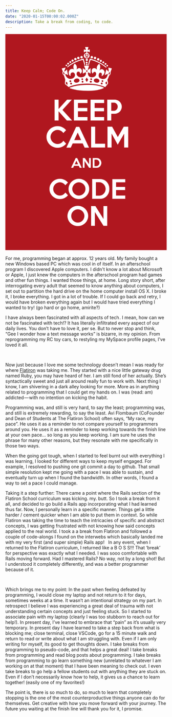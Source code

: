 ```yaml
---
title: Keep Calm; Code On.
date: "2020-01-15T00:00:02.000Z"
description: Take a break from coding, to code.
---
```



![keep calm code on](keepcalm.png)

For me, programming began at approx. 12 years old. My family bought a new Windows based PC which was cool in of itself. In an afterschool program I discovered Apple computers. I didn't know a lot about Microsoft or Apple, I just knew the computers in the afterschool program had games and other fun things. I wanted those things, at home. Long story short, after interrogating every adult that seemed to know anything about computers, I set out to partition the hard drive on the home computer install OS X. I broke it, I broke everything. I got in a lot of trouble. If I could go back and retry, I would have broken everything again <span style="font: italic, bold;"> but </span> I would have tried everything I wanted to try! (go hard or go home, amirite?) 

I have always been fascinated with all aspects of tech . I mean, how can we not be fascinated with tech!? It has literally infiltrated every aspect of our daily lives. You don’t have to love it, per se. But to never stop and think, “Gee I wonder how a text message works” is bizarre, in my opinion. From reprogramming my RC toy cars, to restyling my MySpace profile pages, I’ve loved it all.

<br>

Now just because I love me some technology doesn’t mean I was ready for where [Flatiron](flatironschool.com) was taking me. They started with a nice little gateway drug named Ruby, you may have heard of her. I am still fond of her actually. She’s syntactically sweet and just all around really fun to work with. Next thing I know, I am shivering in a dark alley looking for more. More as in anything related to programming that I could get my hands on. I was (read: am) addicted — with no intention on kicking the habit.

Programming was, and still is very hard, to say the least; programming was, and still is extremely rewarding, to say the least. Avi Flombaum (CoFounder and Dean of Students at The Flatiron School) often says, “My race, my pace”. He uses it as a reminder to not compare yourself to programmers around you. He uses it as a reminder to keep working towards the finish line at your own pace… so long as you keep working. I am sure he uses the phrase for many other reasons, but they resonate with me specifically in those two ways. 

 When the going got tough, when I started to feel burnt out with everything I was learning, I looked for different ways to keep myself engaged. For example, I resolved to pushing one git commit a day to github. That small simple resolution kept me going with a pace I was able to sustain, and eventually turn up when I found the bandwidth. In other words, I found a way to set a pace I could manage. 

Taking it a step further: There came a point where the Rails section of the Flatiron School curriculum was kicking. my. butt. So I took a break from it all, and decided to go build a Rails app incorporating what I had learned thus far. Now, I personally learn in a specific manner. Things gel a little harder / cement quicker when I am able to put them in context. So while Flatiron was taking the time to teach the intricacies of specific and abstract concepts, I was getting frustrated with not knowing how said concepts applied to the real world. I took a a break from Flatiron and followed a couple of code-alongs I found on the interwebs which basically landed me with my very first (and super simple) Rails app! &nbsp; In any event, when I returned to the Flatiron curriculum, I returned like a B O S S!!! That ‘break’ for perspective was exactly what I needed. I was sooo comfortable with Rails moving forward. Had I mastered Rails? No way, not by a long shot! But I understood it completely differently, and was a better programmer because of it.

<br>

Which brings me to my point: In the past when feeling defeated by programming, I would close my laptop and not return to it for days, sometimes weeks at a time. It wasn’t an intentional strategy on my part. In retrospect I believe I was experiencing a great deal of trauma with not understanding certain concepts and just feeling stuck. So I started to associate pain with my laptop (clearly I was too stubborn to reach out for help!). In present day, I’ve learned to embrace that “pain” as it’s usually very temporary. In present day I have learned to take a step back from what is blocking me; close terminal, close VSCode, go for a 15 minute walk and return to read or write about what I am struggling with. Even if I am only writing for myself, its good to get thoughts down. I take breaks from programming to pseudo-code, and that helps a great deal! I take breaks from programming and read blog posts about programming. I take breaks from programming to go learn something new (unrelated to whatever I am working on at that moment) that I have been meaning to check out. I even take breaks to go help a fellow students out with anything they are stuck on. Even if I don’t necessarily know how to help, it gives us a chance to learn together! (easily one of my favorites!)


 The point is, there is so much to do, so much to learn that completely stopping is the one of the most counterproductive things anyone can do for themselves.
Get creative with how you move forward with your journey. The future you waiting at the finish line will thank you for it, I promise.